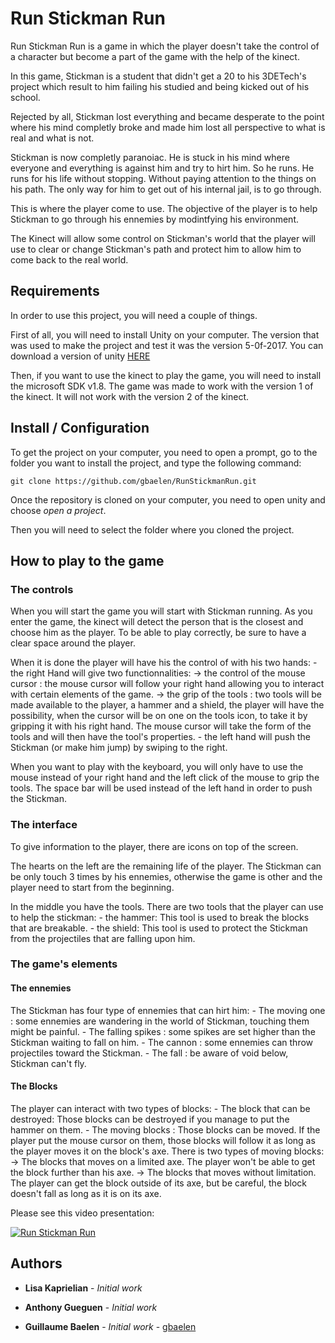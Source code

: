 # Run Stickman Run

Run Stickman Run is a game in which the player doesn't take the control of a character but become a part of the game with the help of the kinect.

In this game, Stickman is a student that didn't get a 20 to his 3DETech's project which result to him failing his studied and being kicked out of his school. 

Rejected by all, Stickman lost everything and became desperate to the point where his mind completly broke and made him lost all perspective to what is real and what is not.

Stickman is now completly paranoiac. He is stuck in his mind where everyone and everything is against him and try to hirt him. So he runs. He runs for his life without stopping. Without paying attention to the things on his path. The only way for him to get out of his internal jail, is to go through.

This is where the player come to use. The objective of the player is to help Stickman to go through his ennemies by modintfying his environment.

The Kinect will allow some control on Stickman's world that the player will use to clear or change Stickman's path and protect him to allow him to come back to the real world.


## Requirements

In order to use this project, you will need a couple of things.

First of all, you will need to install Unity on your computer. The version that was used to make the project and test it was the version 5-0f-2017. You can download a version of unity [HERE]()

Then, if you want to use the kinect to play the game, you will need to install the microsoft SDK v1.8. The game was made to work with the version 1 of the kinect. It will not work with the version 2 of the kinect.

## Install / Configuration

To get the project on your computer, you need to open a prompt, go to the folder you want to install the project, and type the following command:

```
git clone https://github.com/gbaelen/RunStickmanRun.git
```

Once the repository is cloned on your computer, you need to open unity and choose *open a project*. 

Then you will need to select the folder where you cloned the project.

## How to play to the game

### The controls

When you will start the game you will start with Stickman running. As you enter the game, the kinect will detect the person that is the closest and choose him as the player. To be able to play correctly, be sure to have a clear space around the player.

When it is done the player will have his the control of with his two hands:
		- the right Hand will give two functionnalities:
			-> the control of the mouse cursor : the mouse cursor will follow your right hand allowing you to interact with certain elements of the game.
			-> the grip of the tools : two tools will be made available to the player, a hammer and a shield, the player will have the possibility, when the cursor will be on one on the tools icon, to take it by gripping it with his right hand. The mouse cursor will take the form of the tools and will then have the tool's properties.
		- the left hand will push the Stickman (or make him jump) by swiping to the right.

When you want to play with the keyboard, you will only have to use the mouse instead of your right hand and the left click of the mouse to grip the tools. The space bar will be used instead of the left hand in order to push the Stickman.

### The interface

To give information to the player, there are icons on top of the screen. 

The hearts on the left are the remaining life of the player. The Stickman can be only touch 3 times by his ennemies, otherwise the game is other and the player need to start from the beginning.

In the middle you have the tools. There are two tools that the player can use to help the stickman:
		- the hammer: This tool is used to break the blocks that are breakable.
		- the shield: This tool is used to protect the Stickman from the projectiles that are falling upon him.   

### The game's elements
#### The ennemies

The Stickman has four type of ennemies that can hirt him:
		- The moving one : some ennemies are wandering in the world of Stickman, touching them might be painful.
		- The falling spikes : some spikes are set higher than the Stickman waiting to fall on him.
		- The cannon : some ennemies can throw projectiles toward the Stickman.
		- The fall : be aware of void below, Stickman can't fly.

#### The Blocks

The player can interact with two types of blocks:
		- The block that can be destroyed: Those blocks can be destroyed if you manage to put the hammer on them.
		- The moving blocks : Those blocks can be moved. If the player put the mouse cursor on them, those blocks will follow it as long as the player moves it on the block's axe. There is two types of moving blocks:
			-> The blocks that moves on a limited axe. The player won't be able to get the block further than his axe.
			-> The blocks that moves without limitation. The player can get the block outside of its axe, but be careful, the block doesn't fall as long as it is on its axe. 



Please see this video presentation:

[![Run Stickman Run](https://i.ytimg.com/vi/diUWLN393ls/hqdefault.jpg?sqp=-oaymwEWCKgBEF5IWvKriqkDCQgBFQAAiEIYAQ==\u0026rs=AOn4CLAYp52pGNrKNSK0nEow0tk2w5pl7g)](https://www.youtube.com/watch?v=diUWLN393ls&feature=youtu.be)

## Authors

* **Lisa Kaprielian** - *Initial work*

* **Anthony Gueguen** - *Initial work*

* **Guillaume Baelen** - *Initial work* - [gbaelen](https://github.com/gbaelen)


